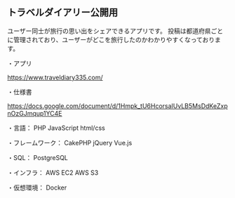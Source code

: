 ## トラベルダイアリー公開用

ユーザー同士が旅行の思い出をシェアできるアプリです。
投稿は都道府県ごとに管理されており、ユーザーがどこを旅行したのかわかりやすくなっております。

・アプリ

https://www.traveldiary335.com/

・仕様書

https://docs.google.com/document/d/1Hmpk_tU6HcorsaIUvLB5MsDdKeZxpnOzGJmqup1YC4E

・言語：
PHP
JavaScript
html/css

・フレームワーク：
CakePHP
jQuery
Vue.js

・SQL：
PostgreSQL

・インフラ：
AWS EC2
AWS S3

・仮想環境：
Docker
